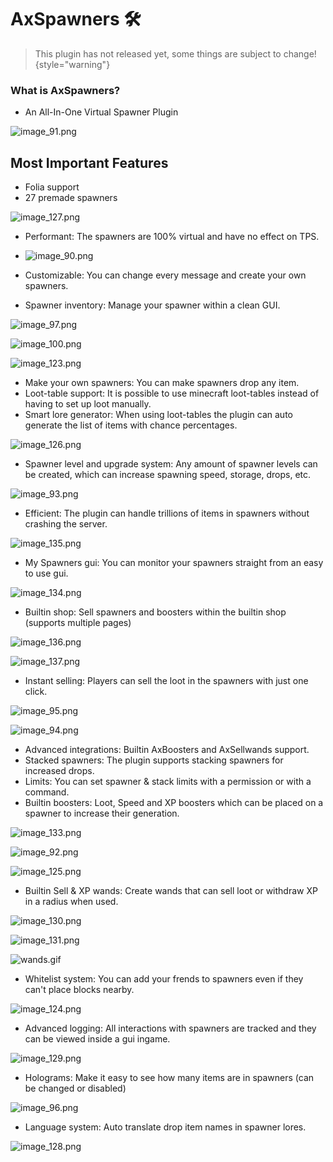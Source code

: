 # AxSpawners 🛠️

> This plugin has not released yet, some things are subject to change!
{style="warning"}

### What is AxSpawners?
- An All-In-One Virtual Spawner Plugin

![image_91.png](image_91.png)

## Most Important Features
- Folia support
- 27 premade spawners

![image_127.png](image_127.png)
- Performant: The spawners are 100% virtual and have no effect on TPS.

- ![image_90.png](image_90.png)
- Customizable: You can change every message and create your own spawners.
- Spawner inventory: Manage your spawner within a clean GUI.

![image_97.png](image_97.png)

![image_100.png](image_100.png)

![image_123.png](image_123.png)
- Make your own spawners: You can make spawners drop any item.
- Loot-table support: It is possible to use minecraft loot-tables instead of having to set up loot manually.
- Smart lore generator: When using loot-tables the plugin can auto generate the list of items with chance percentages.

![image_126.png](image_126.png)
- Spawner level and upgrade system: Any amount of spawner levels can be created, which can increase spawning speed, storage, drops, etc.

![image_93.png](image_93.png)
- Efficient: The plugin can handle trillions of items in spawners without crashing the server.

![image_135.png](image_135.png)
- My Spawners gui: You can monitor your spawners straight from an easy to use gui.

![image_134.png](image_134.png)

- Builtin shop: Sell spawners and boosters within the builtin shop (supports multiple pages)

![image_136.png](image_136.png)

![image_137.png](image_137.png)
- Instant selling: Players can sell the loot in the spawners with just one click.

![image_95.png](image_95.png)

![image_94.png](image_94.png)
- Advanced integrations: Builtin AxBoosters and AxSellwands support.
- Stacked spawners: The plugin supports stacking spawners for increased drops.
- Limits: You can set spawner & stack limits with a permission or with a command.
- Builtin boosters: Loot, Speed and XP boosters which can be placed on a spawner to increase their generation.

![image_133.png](image_133.png)

![image_92.png](image_92.png)

![image_125.png](image_125.png)
- Builtin Sell & XP wands: Create wands that can sell loot or withdraw XP in a radius when used.

![image_130.png](image_130.png)

![image_131.png](image_131.png)

![wands.gif](wands.gif)
- Whitelist system: You can add your frends to spawners even if they can't place blocks nearby.

![image_124.png](image_124.png)
- Advanced logging: All interactions with spawners are tracked and they can be viewed inside a gui ingame.

![image_129.png](image_129.png)
- Holograms: Make it easy to see how many items are in spawners (can be changed or disabled)

![image_96.png](image_96.png)
- Language system: Auto translate drop item names in spawner lores.

![image_128.png](image_128.png)